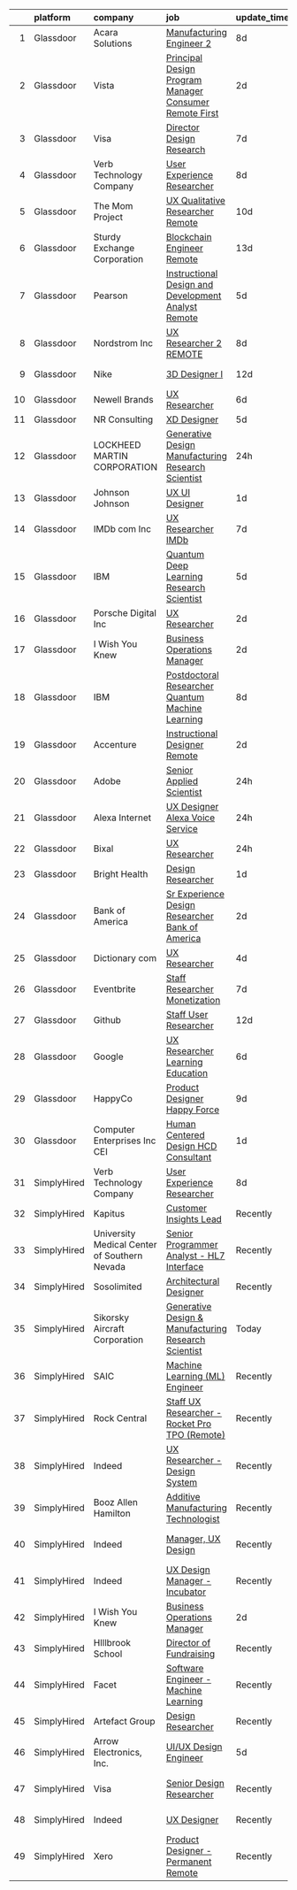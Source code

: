 

|    | platform    | company                                      | job                                                                                                                                                                                                                                                                                                                                                                                                                                                                                                                                                                                                                                                                                                                                                                                                                                                                                                                                                                                                                                                                                 | update_time   | location                  |
|---:|:------------|:---------------------------------------------|:------------------------------------------------------------------------------------------------------------------------------------------------------------------------------------------------------------------------------------------------------------------------------------------------------------------------------------------------------------------------------------------------------------------------------------------------------------------------------------------------------------------------------------------------------------------------------------------------------------------------------------------------------------------------------------------------------------------------------------------------------------------------------------------------------------------------------------------------------------------------------------------------------------------------------------------------------------------------------------------------------------------------------------------------------------------------------------|:--------------|:--------------------------|
|  1 | Glassdoor   | Acara Solutions                              | [Manufacturing Engineer 2](https://www.glassdoor.com/partner/jobListing.htm?pos=103&ao=1110586&s=58&guid=00000181b36972289bd59fee731137a5&src=GD_JOB_AD&t=SR&vt=w&ea=1&cs=1_1d895ddc&cb=1656572441466&jobListingId=1007955465292&cpc=AC285F3A3ECA6BB0&jrtk=3-0-1g6pmisj0jcbt801-1g6pmisjejoqf800-d82b20c6402084ef--6NYlbfkN0BQuJXpfawXtfhwzLerQhC04iCxGrelUvn_xttDeop7CIeEANK_iNQM_eYcp-YJWEg5Sj7oo5vbh2lI7jn0WF1eYk1kXNgQs6fqoQn0pImyKIkB2DFekpoVVLPrB3lwzAt7EcCkpRB4LawAzqLYmhUzNT2ZqRSKaUpjCiGsnvFNSs_DhP5uXpmkck0wk5XeiO4ZapV3rrs2LCCaltE087C3WRd_6q1ao9XteasRlDyQqibpjQc1NkrF57Q5bdeB6dNhOURECiv4s8Elo-dl-8CFzCzqQ2Eiy6yN1xiBotA9NJn8qev2tsHylKe6IQvjaPczXtp8kaqdG-5ORvmI6xzAgTNsSvevG6JnIb4u9ipauP6BNd3BTzPFuPtNPJN0_jiYJNJiLxMFxf-lqtXPAYyvAlg6hv2bE31amlObJScpyCdhUWLaP_knx9rsFs4PyW-vHWD6vjgIJjZI5WCUS2tP69ehu96xrFYSTDrh8ThLG1A3kiU6zpS90-jff5jQQMm0hcmS1NabBVyrfM4q2E3NFl_4M7XyJkm9G9oXoxFABAsyeyaUmskAYe0O4joVbgcgu3NMw4EFpxoajGV_D5v6P8-kAfpKaNNV6HiVdjbaVL_PeRLmFtRxh3Kpf7rxCz6s-NnqK6WKYpUu4vZM9vu-6ijLMLv59Jmgqj8rmbXNMbdXz8flF65oaDyE2c-ZydQieqzuPOaU3VEjak0zZ3br) | 8d            | Painted Post, NY          |
|  2 | Glassdoor   | Vista                                        | [Principal Design Program Manager  Consumer   Remote First](https://www.glassdoor.com/partner/jobListing.htm?pos=107&ao=1136043&s=58&guid=00000181b36972289bd59fee731137a5&src=GD_JOB_AD&t=SR&vt=w&cs=1_06f7ab57&cb=1656572441467&jobListingId=1007967373892&jrtk=3-0-1g6pmisj0jcbt801-1g6pmisjejoqf800-fdbb71f5685efca4-)                                                                                                                                                                                                                                                                                                                                                                                                                                                                                                                                                                                                                                                                                                                                                          | 2d            | Waltham, MA               |
|  3 | Glassdoor   | Visa                                         | [Director Design Research](https://www.glassdoor.com/partner/jobListing.htm?pos=112&ao=1136043&s=58&guid=00000181b36972289bd59fee731137a5&src=GD_JOB_AD&t=SR&vt=w&cs=1_b94e697f&cb=1656572441467&jobListingId=1007958246561&jrtk=3-0-1g6pmisj0jcbt801-1g6pmisjejoqf800-24765438d2870bae-)                                                                                                                                                                                                                                                                                                                                                                                                                                                                                                                                                                                                                                                                                                                                                                                           | 7d            | Bellevue, WA              |
|  4 | Glassdoor   | Verb Technology Company                      | [User Experience Researcher](https://www.glassdoor.com/partner/jobListing.htm?pos=120&ao=1136043&s=58&guid=00000181b36972289bd59fee731137a5&src=GD_JOB_AD&t=SR&vt=w&ea=1&cs=1_b85564f0&cb=1656572441468&jobListingId=1007955064417&jrtk=3-0-1g6pmisj0jcbt801-1g6pmisjejoqf800-4d84f451532df2a7-)                                                                                                                                                                                                                                                                                                                                                                                                                                                                                                                                                                                                                                                                                                                                                                                    | 8d            | Remote                    |
|  5 | Glassdoor   | The Mom Project                              | [UX Qualitative Researcher  Remote ](https://www.glassdoor.com/partner/jobListing.htm?pos=101&ao=1110586&s=58&guid=00000181b36972289bd59fee731137a5&src=GD_JOB_AD&t=SR&vt=w&cs=1_f7eb61d4&cb=1656572441465&jobListingId=1007949242347&cpc=C4A69CCDBB3B9599&jrtk=3-0-1g6pmisj0jcbt801-1g6pmisjejoqf800-146f50241afe81cc--6NYlbfkN0BDp_epf89aHDQhKpPegNJQ_ldQpEFZQsM9OcONMGxWx6pU56EKHF58QjVdAUvn2gWoCpvj5ao-ulclI6u3DXOm4CdsEMzklNS5kcIMZSHTr67hBwA55Bfcyk7fyls0L6DPBZodMDR5IksbLSGUssPBSE_ENYiK8cwS46gC4Ze1l0Yg5kF_AdKJyp7ePnP--xf0oLgRHR0VZJabkuuEn2_7MMYxCmeqrZcYTu0IcwFrbQ2xTVz8_wbw2VxzQtX10FSjPg9u1qgr3HrHzYW4Nc1Zn92TcEoIr6vmvokamxU47yaB8C0VntF324Z3oNDATNFiHMS6cgd3G5rPcu8NRhufV4LIY18162C0NlIy2ZzCbyVxQUb_rpHgVbHm_IaQZSANbfw5g4i4orr2yZRWpIz980dM7GoP7dw-8i_6vv8MWwv7AGAos_puLqk_0gYFKxhaIZJgpN7K7hd1yxciArZhXAaTFJembiWLQHkaWWYGvDvWKNHmYyt4Me2EBowh0jRo_An3il8YiU7H1lX0786AbmUAS45HvA5VzBMIevy5Kmnd2F3SssV3aFU7lbaDETk%3D)                                                                                                                                              | 10d           | Denver, CO                |
|  6 | Glassdoor   | Sturdy Exchange Corporation                  | [Blockchain Engineer  Remote ](https://www.glassdoor.com/partner/jobListing.htm?pos=117&ao=1136043&s=58&guid=00000181b36972289bd59fee731137a5&src=GD_JOB_AD&t=SR&vt=w&ea=1&cs=1_a9a7b48a&cb=1656572441468&jobListingId=1007945004698&jrtk=3-0-1g6pmisj0jcbt801-1g6pmisjejoqf800-cfbd5654e5418373-)                                                                                                                                                                                                                                                                                                                                                                                                                                                                                                                                                                                                                                                                                                                                                                                  | 13d           | Remote                    |
|  7 | Glassdoor   | Pearson                                      | [Instructional Design and Development Analyst  Remote ](https://www.glassdoor.com/partner/jobListing.htm?pos=105&ao=1136043&s=58&guid=00000181b36972289bd59fee731137a5&src=GD_JOB_AD&t=SR&vt=w&cs=1_a2a82180&cb=1656572441466&jobListingId=1007961779978&jrtk=3-0-1g6pmisj0jcbt801-1g6pmisjejoqf800-006a54f66be86eb8-)                                                                                                                                                                                                                                                                                                                                                                                                                                                                                                                                                                                                                                                                                                                                                              | 5d            | Orlando, FL               |
|  8 | Glassdoor   | Nordstrom Inc                                | [UX Researcher 2   REMOTE](https://www.glassdoor.com/partner/jobListing.htm?pos=128&ao=1136043&s=58&guid=00000181b36972289bd59fee731137a5&src=GD_JOB_AD&t=SR&vt=w&cs=1_72f6e16f&cb=1656572441468&jobListingId=1007954513235&jrtk=3-0-1g6pmisj0jcbt801-1g6pmisjejoqf800-207b47fc880934c0-)                                                                                                                                                                                                                                                                                                                                                                                                                                                                                                                                                                                                                                                                                                                                                                                           | 8d            | Atlanta, GA               |
|  9 | Glassdoor   | Nike                                         | [3D Designer I](https://www.glassdoor.com/partner/jobListing.htm?pos=129&ao=1136043&s=58&guid=00000181b36972289bd59fee731137a5&src=GD_JOB_AD&t=SR&vt=w&cs=1_10bab065&cb=1656572441468&jobListingId=1007947826288&jrtk=3-0-1g6pmisj0jcbt801-1g6pmisjejoqf800-612dfb3f0eb8356f-)                                                                                                                                                                                                                                                                                                                                                                                                                                                                                                                                                                                                                                                                                                                                                                                                      | 12d           | Beaverton, OR             |
| 10 | Glassdoor   | Newell Brands                                | [UX Researcher](https://www.glassdoor.com/partner/jobListing.htm?pos=127&ao=1136043&s=58&guid=00000181b36972289bd59fee731137a5&src=GD_JOB_AD&t=SR&vt=w&cs=1_07e6bb12&cb=1656572441468&jobListingId=1007960057998&jrtk=3-0-1g6pmisj0jcbt801-1g6pmisjejoqf800-b4e0afa115a980b1-)                                                                                                                                                                                                                                                                                                                                                                                                                                                                                                                                                                                                                                                                                                                                                                                                      | 6d            | Hoboken, NJ               |
| 11 | Glassdoor   | NR Consulting                                | [XD Designer](https://www.glassdoor.com/partner/jobListing.htm?pos=121&ao=1136043&s=58&guid=00000181b36972289bd59fee731137a5&src=GD_JOB_AD&t=SR&vt=w&ea=1&cs=1_55d84f1a&cb=1656572441468&jobListingId=1007962200876&jrtk=3-0-1g6pmisj0jcbt801-1g6pmisjejoqf800-37fe6b4c132875a9-)                                                                                                                                                                                                                                                                                                                                                                                                                                                                                                                                                                                                                                                                                                                                                                                                   | 5d            | Remote                    |
| 12 | Glassdoor   | LOCKHEED MARTIN CORPORATION                  | [Generative Design   Manufacturing Research Scientist](https://www.glassdoor.com/partner/jobListing.htm?pos=104&ao=1136043&s=58&guid=00000181b36972289bd59fee731137a5&src=GD_JOB_AD&t=SR&vt=w&cs=1_7e1142aa&cb=1656572441466&jobListingId=1007971993276&jrtk=3-0-1g6pmisj0jcbt801-1g6pmisjejoqf800-5830dfb3cb1cb712-)                                                                                                                                                                                                                                                                                                                                                                                                                                                                                                                                                                                                                                                                                                                                                               | 24h           | Billerica, MA             |
| 13 | Glassdoor   | Johnson   Johnson                            | [UX UI Designer](https://www.glassdoor.com/partner/jobListing.htm?pos=111&ao=1136043&s=58&guid=00000181b36972289bd59fee731137a5&src=GD_JOB_AD&t=SR&vt=w&cs=1_9ff45eef&cb=1656572441467&jobListingId=1007969655063&jrtk=3-0-1g6pmisj0jcbt801-1g6pmisjejoqf800-125c94c5b5c58034-)                                                                                                                                                                                                                                                                                                                                                                                                                                                                                                                                                                                                                                                                                                                                                                                                     | 1d            | Cincinnati, OH            |
| 14 | Glassdoor   | IMDb com  Inc                                | [UX Researcher  IMDb](https://www.glassdoor.com/partner/jobListing.htm?pos=119&ao=1136043&s=58&guid=00000181b36972289bd59fee731137a5&src=GD_JOB_AD&t=SR&vt=w&cs=1_5715b2d5&cb=1656572441468&jobListingId=1007957418675&jrtk=3-0-1g6pmisj0jcbt801-1g6pmisjejoqf800-c268364bb23a3570-)                                                                                                                                                                                                                                                                                                                                                                                                                                                                                                                                                                                                                                                                                                                                                                                                | 7d            | Remote                    |
| 15 | Glassdoor   | IBM                                          | [Quantum Deep Learning Research Scientist](https://www.glassdoor.com/partner/jobListing.htm?pos=115&ao=1136043&s=58&guid=00000181b36972289bd59fee731137a5&src=GD_JOB_AD&t=SR&vt=w&cs=1_558c6401&cb=1656572441468&jobListingId=1007962844102&jrtk=3-0-1g6pmisj0jcbt801-1g6pmisjejoqf800-dc919cd91790c932-)                                                                                                                                                                                                                                                                                                                                                                                                                                                                                                                                                                                                                                                                                                                                                                           | 5d            | Yorktown Heights, NY      |
| 16 | Glassdoor   | Porsche Digital Inc                          | [UX Researcher](https://www.glassdoor.com/partner/jobListing.htm?pos=108&ao=1136043&s=58&guid=00000181b36972289bd59fee731137a5&src=GD_JOB_AD&t=SR&vt=w&cs=1_eaa2a590&cb=1656572441467&jobListingId=1007965384726&jrtk=3-0-1g6pmisj0jcbt801-1g6pmisjejoqf800-1bfb70a52c92c339-)                                                                                                                                                                                                                                                                                                                                                                                                                                                                                                                                                                                                                                                                                                                                                                                                      | 2d            | Atlanta, GA               |
| 17 | Glassdoor   | I Wish You Knew                              | [Business Operations Manager](https://www.glassdoor.com/partner/jobListing.htm?pos=130&ao=1136043&s=58&guid=00000181b36972289bd59fee731137a5&src=GD_JOB_AD&t=SR&vt=w&ea=1&cs=1_4267d004&cb=1656572441468&jobListingId=1007967011797&jrtk=3-0-1g6pmisj0jcbt801-1g6pmisjejoqf800-4498ff174f1cba7a-)                                                                                                                                                                                                                                                                                                                                                                                                                                                                                                                                                                                                                                                                                                                                                                                   | 2d            | Remote                    |
| 18 | Glassdoor   | IBM                                          | [Postdoctoral Researcher   Quantum Machine Learning](https://www.glassdoor.com/partner/jobListing.htm?pos=124&ao=1136043&s=58&guid=00000181b36972289bd59fee731137a5&src=GD_JOB_AD&t=SR&vt=w&cs=1_45b57fb3&cb=1656572441468&jobListingId=1007953811524&jrtk=3-0-1g6pmisj0jcbt801-1g6pmisjejoqf800-97fff8ad4dbc6c28-)                                                                                                                                                                                                                                                                                                                                                                                                                                                                                                                                                                                                                                                                                                                                                                 | 8d            | San Jose, CA              |
| 19 | Glassdoor   | Accenture                                    | [Instructional Designer Remote](https://www.glassdoor.com/partner/jobListing.htm?pos=109&ao=1136043&s=58&guid=00000181b36972289bd59fee731137a5&src=GD_JOB_AD&t=SR&vt=w&cs=1_74c9e857&cb=1656572441467&jobListingId=1007967472120&jrtk=3-0-1g6pmisj0jcbt801-1g6pmisjejoqf800-5be2c3ef4de63b52-)                                                                                                                                                                                                                                                                                                                                                                                                                                                                                                                                                                                                                                                                                                                                                                                      | 2d            | Remote                    |
| 20 | Glassdoor   | Adobe                                        | [Senior Applied Scientist](https://www.glassdoor.com/partner/jobListing.htm?pos=116&ao=1136043&s=58&guid=00000181b36972289bd59fee731137a5&src=GD_JOB_AD&t=SR&vt=w&cs=1_9b92325e&cb=1656572441468&jobListingId=1007970888949&jrtk=3-0-1g6pmisj0jcbt801-1g6pmisjejoqf800-618e503be2a85313-)                                                                                                                                                                                                                                                                                                                                                                                                                                                                                                                                                                                                                                                                                                                                                                                           | 24h           | Seattle, WA               |
| 21 | Glassdoor   | Alexa Internet                               | [UX Designer  Alexa Voice Service](https://www.glassdoor.com/partner/jobListing.htm?pos=125&ao=1136043&s=58&guid=00000181b36972289bd59fee731137a5&src=GD_JOB_AD&t=SR&vt=w&cs=1_dd1c7339&cb=1656572441468&jobListingId=1007971271477&jrtk=3-0-1g6pmisj0jcbt801-1g6pmisjejoqf800-d84fdd267fe290b3-)                                                                                                                                                                                                                                                                                                                                                                                                                                                                                                                                                                                                                                                                                                                                                                                   | 24h           | Remote                    |
| 22 | Glassdoor   | Bixal                                        | [UX Researcher](https://www.glassdoor.com/partner/jobListing.htm?pos=118&ao=1136043&s=58&guid=00000181b36972289bd59fee731137a5&src=GD_JOB_AD&t=SR&vt=w&cs=1_1f150f67&cb=1656572441468&jobListingId=1007971191748&jrtk=3-0-1g6pmisj0jcbt801-1g6pmisjejoqf800-ceca15e579803118-)                                                                                                                                                                                                                                                                                                                                                                                                                                                                                                                                                                                                                                                                                                                                                                                                      | 24h           | Remote                    |
| 23 | Glassdoor   | Bright Health                                | [Design Researcher](https://www.glassdoor.com/partner/jobListing.htm?pos=110&ao=1136043&s=58&guid=00000181b36972289bd59fee731137a5&src=GD_JOB_AD&t=SR&vt=w&ea=1&cs=1_cdb41e70&cb=1656572441467&jobListingId=1007968669579&jrtk=3-0-1g6pmisj0jcbt801-1g6pmisjejoqf800-838337c59f408c46-)                                                                                                                                                                                                                                                                                                                                                                                                                                                                                                                                                                                                                                                                                                                                                                                             | 1d            | Austin, TX                |
| 24 | Glassdoor   | Bank of America                              | [Sr  Experience Design Researcher  Bank of America](https://www.glassdoor.com/partner/jobListing.htm?pos=122&ao=1136043&s=58&guid=00000181b36972289bd59fee731137a5&src=GD_JOB_AD&t=SR&vt=w&cs=1_34ba9865&cb=1656572441468&jobListingId=1007966429703&jrtk=3-0-1g6pmisj0jcbt801-1g6pmisjejoqf800-02ddd629686c10de-)                                                                                                                                                                                                                                                                                                                                                                                                                                                                                                                                                                                                                                                                                                                                                                  | 2d            | Charlotte, NC             |
| 25 | Glassdoor   | Dictionary com                               | [UX Researcher](https://www.glassdoor.com/partner/jobListing.htm?pos=106&ao=1136043&s=58&guid=00000181b36972289bd59fee731137a5&src=GD_JOB_AD&t=SR&vt=w&cs=1_0b74945a&cb=1656572441466&jobListingId=1007963055330&jrtk=3-0-1g6pmisj0jcbt801-1g6pmisjejoqf800-debdd3c7eb9efa61-)                                                                                                                                                                                                                                                                                                                                                                                                                                                                                                                                                                                                                                                                                                                                                                                                      | 4d            | Oakland, CA               |
| 26 | Glassdoor   | Eventbrite                                   | [Staff Researcher   Monetization](https://www.glassdoor.com/partner/jobListing.htm?pos=113&ao=1136043&s=58&guid=00000181b36972289bd59fee731137a5&src=GD_JOB_AD&t=SR&vt=w&cs=1_428d1dec&cb=1656572441467&jobListingId=1007957388519&jrtk=3-0-1g6pmisj0jcbt801-1g6pmisjejoqf800-daf8599306dcdc53-)                                                                                                                                                                                                                                                                                                                                                                                                                                                                                                                                                                                                                                                                                                                                                                                    | 7d            | Remote                    |
| 27 | Glassdoor   | Github                                       | [Staff User Researcher](https://www.glassdoor.com/partner/jobListing.htm?pos=123&ao=1136043&s=58&guid=00000181b36972289bd59fee731137a5&src=GD_JOB_AD&t=SR&vt=w&cs=1_ad62d314&cb=1656572441468&jobListingId=1007946628831&jrtk=3-0-1g6pmisj0jcbt801-1g6pmisjejoqf800-24dffac83cec1c6b-)                                                                                                                                                                                                                                                                                                                                                                                                                                                                                                                                                                                                                                                                                                                                                                                              | 12d           | Remote                    |
| 28 | Glassdoor   | Google                                       | [UX Researcher  Learning   Education](https://www.glassdoor.com/partner/jobListing.htm?pos=114&ao=1136043&s=58&guid=00000181b36972289bd59fee731137a5&src=GD_JOB_AD&t=SR&vt=w&cs=1_d3386a1d&cb=1656572441467&jobListingId=1007959780547&jrtk=3-0-1g6pmisj0jcbt801-1g6pmisjejoqf800-df1c80ee7936e630-)                                                                                                                                                                                                                                                                                                                                                                                                                                                                                                                                                                                                                                                                                                                                                                                | 6d            | San Francisco, CA         |
| 29 | Glassdoor   | HappyCo                                      | [Product Designer   Happy Force](https://www.glassdoor.com/partner/jobListing.htm?pos=126&ao=1136043&s=58&guid=00000181b36972289bd59fee731137a5&src=GD_JOB_AD&t=SR&vt=w&cs=1_6c3b821c&cb=1656572441468&jobListingId=1007952708407&jrtk=3-0-1g6pmisj0jcbt801-1g6pmisjejoqf800-1f854b0c6fa65904-)                                                                                                                                                                                                                                                                                                                                                                                                                                                                                                                                                                                                                                                                                                                                                                                     | 9d            | Remote                    |
| 30 | Glassdoor   | Computer Enterprises  Inc   CEI              | [Human Centered Design  HCD  Consultant](https://www.glassdoor.com/partner/jobListing.htm?pos=102&ao=1110586&s=58&guid=00000181b36972289bd59fee731137a5&src=GD_JOB_AD&t=SR&vt=w&ea=1&cs=1_8f5ac2ca&cb=1656572441466&jobListingId=1007968535526&cpc=8795CF9063CD573D&jrtk=3-0-1g6pmisj0jcbt801-1g6pmisjejoqf800-def89c390d6f5422--6NYlbfkN0AVVnl_N3xmP3MApcGA3sr6MLnz8P423WWILI1WvbjE8Ry71v-lom9NKs8rBQiPPSd_lwDojoCgmbORjvElkJw8NX89Sh_BjJah9SKZCsQWS3uI8nih6vwF2eJ5GS_wJfsDO5IUBkFwok2v6x4ocmxI51CY5Rzx3MrVUasKNbGYC2BGIVrZUGNbqgJ8T1py9l3zd2XMw2ZpA3Hd7yet4ECkvnybHZyAcAQRqOF00I1bT7DWHIkWKfNmZ_5x_-3vUYIaFdMGctZzG9X25Cd53x8G2XrJRGWQBOoSrBYvUsafhdH04Njx5wvPFPEep5aaJQPBrRgs5upwwbL4urkIC-pJSC187qL8A3Ca5P00pqLo6qqdS3Ww0UjwSLpa3hN6kb32UUWS6UjkLd_BUPuXggXxZiLX3ffjz2ygetXlQEVqr5P2zluhwaaIdhncm5w7bvmhohaqu7d1K0X_UoNNqaV-8Q71Ih3-3Zatn4CC07uhxjdeGGVedEjtBIXLv41C_WmnDeXk994eEOnnf0-t6-pd)                                                                                                                                                                                   | 1d            | Remote                    |
| 31 | SimplyHired | Verb Technology Company                      | [User Experience Researcher](https://www.simplyhired.com/job/TD7bHcRs-FO0Fa6klOUM-fryrCP-YgdeUIcQCYo9bhSV9BOxL2e83A?q=generative+design)                                                                                                                                                                                                                                                                                                                                                                                                                                                                                                                                                                                                                                                                                                                                                                                                                                                                                                                                            | 8d            | Remote                    |
| 32 | SimplyHired | Kapitus                                      | [Customer Insights Lead](https://www.simplyhired.com/job/bTieZCcw7msHC_A8ttJKWPBlviFTrgfq3XZ_HAuzqAIetM_5TSsIog?q=generative+design)                                                                                                                                                                                                                                                                                                                                                                                                                                                                                                                                                                                                                                                                                                                                                                                                                                                                                                                                                | Recently      | Remote                    |
| 33 | SimplyHired | University Medical Center of Southern Nevada | [Senior Programmer Analyst - HL7 Interface](https://www.simplyhired.com/job/M_ovQGtbV9PrAINJP9DhbCjCIqhBclTiONFFUMpBzc_ek0m7u1saLg?q=generative+design)                                                                                                                                                                                                                                                                                                                                                                                                                                                                                                                                                                                                                                                                                                                                                                                                                                                                                                                             | Recently      | Nashville, TN             |
| 34 | SimplyHired | Sosolimited                                  | [Architectural Designer](https://www.simplyhired.com/job/1wnZZjS_T2B-Khb33FLg8m5W26VpFJO-O7M0joPbDLzOi2-l3WqCTg?q=generative+design)                                                                                                                                                                                                                                                                                                                                                                                                                                                                                                                                                                                                                                                                                                                                                                                                                                                                                                                                                | Recently      | Boston, MA                |
| 35 | SimplyHired | Sikorsky Aircraft Corporation                | [Generative Design & Manufacturing Research Scientist](https://www.simplyhired.com/job/BGY-KgD3YEKx8C-Jom6tPVg0-OtuBeAjUXWCvfoFad7qAdgLbOJw5w?q=generative+design)                                                                                                                                                                                                                                                                                                                                                                                                                                                                                                                                                                                                                                                                                                                                                                                                                                                                                                                  | Today         | United States             |
| 36 | SimplyHired | SAIC                                         | [Machine Learning (ML) Engineer](https://www.simplyhired.com/job/Tub8Xf_WGjA-5QOm12xen5rMMzm82m4WOypaNDAnZTp1Lz0EtRr-6Q?q=generative+design)                                                                                                                                                                                                                                                                                                                                                                                                                                                                                                                                                                                                                                                                                                                                                                                                                                                                                                                                        | Recently      | Chantilly, VA             |
| 37 | SimplyHired | Rock Central                                 | [Staff UX Researcher - Rocket Pro TPO (Remote)](https://www.simplyhired.com/job/nDUtDb29njJ5xh76A8Kw5SratkT7-VTCb7SihdPVm5HTqKstwFOSSA?q=generative+design)                                                                                                                                                                                                                                                                                                                                                                                                                                                                                                                                                                                                                                                                                                                                                                                                                                                                                                                         | Recently      | Detroit, MI               |
| 38 | SimplyHired | Indeed                                       | [UX Researcher - Design System](https://www.simplyhired.com/job/e86TnqnxJQBRcV_2-RzGirxsIIbhg2mnrDU1i4D_XTnutJC9J-I8RQ?q=generative+design)                                                                                                                                                                                                                                                                                                                                                                                                                                                                                                                                                                                                                                                                                                                                                                                                                                                                                                                                         | Recently      | United States             |
| 39 | SimplyHired | Booz Allen Hamilton                          | [Additive Manufacturing Technologist](https://www.simplyhired.com/job/aX1q5uxCrUZ_BFPr36zd81W8FjdVNenl4q6sjx4_a2yxlqpgXLxMWw?q=generative+design)                                                                                                                                                                                                                                                                                                                                                                                                                                                                                                                                                                                                                                                                                                                                                                                                                                                                                                                                   | Recently      | Warren, MI                |
| 40 | SimplyHired | Indeed                                       | [Manager, UX Design](https://www.simplyhired.com/job/to3spEYsdj0YX6-0lvslE3sR84JlByylOIX8nU0h93KyJNxPY22Zag?q=generative+design)                                                                                                                                                                                                                                                                                                                                                                                                                                                                                                                                                                                                                                                                                                                                                                                                                                                                                                                                                    | Recently      | United States +1 location |
| 41 | SimplyHired | Indeed                                       | [UX Design Manager - Incubator](https://www.simplyhired.com/job/AHhJM-aDe-NcmNdwvJhb-gPxcmXcCkVLIE75boud2OpFtQMx5R_rYQ?q=generative+design)                                                                                                                                                                                                                                                                                                                                                                                                                                                                                                                                                                                                                                                                                                                                                                                                                                                                                                                                         | Recently      | United States             |
| 42 | SimplyHired | I Wish You Knew                              | [Business Operations Manager](https://www.simplyhired.com/job/BTK7s6DEugULoOJRcO1L8w1CNV7TyoAK9JgRDEcpvKurb0-JGPAvGg?q=generative+design)                                                                                                                                                                                                                                                                                                                                                                                                                                                                                                                                                                                                                                                                                                                                                                                                                                                                                                                                           | 2d            | Remote                    |
| 43 | SimplyHired | HIllbrook School                             | [Director of Fundraising](https://www.simplyhired.com/job/ENKUisqEPyXa1cUA81a4-YhdtzebfyE0gA8nVSY6VQ4HA2qzcaOKGg?q=generative+design)                                                                                                                                                                                                                                                                                                                                                                                                                                                                                                                                                                                                                                                                                                                                                                                                                                                                                                                                               | Recently      | Los Gatos, CA             |
| 44 | SimplyHired | Facet                                        | [Software Engineer - Machine Learning](https://www.simplyhired.com/job/rRl7LpYqGiIowLAwzbrNzMgXtXTFbKgtp-z9fo66PKEqX4Q6nYlO_w?q=generative+design)                                                                                                                                                                                                                                                                                                                                                                                                                                                                                                                                                                                                                                                                                                                                                                                                                                                                                                                                  | Recently      | San Francisco, CA         |
| 45 | SimplyHired | Artefact Group                               | [Design Researcher](https://www.simplyhired.com/job/-xY603yyVJJ09BLlDCy4MAUaN7ANWZ9M15sUZs8voaftkVFhrZLKNA?q=generative+design)                                                                                                                                                                                                                                                                                                                                                                                                                                                                                                                                                                                                                                                                                                                                                                                                                                                                                                                                                     | Recently      | Seattle, WA               |
| 46 | SimplyHired | Arrow Electronics, Inc.                      | [UI/UX Design Engineer](https://www.simplyhired.com/job/wzlnuv1bof6YSOcALwFsx543f-7VTSsyC7SHQOE_Ne9wwp5I-ticoA?q=generative+design)                                                                                                                                                                                                                                                                                                                                                                                                                                                                                                                                                                                                                                                                                                                                                                                                                                                                                                                                                 | 5d            | Des Moines, IA            |
| 47 | SimplyHired | Visa                                         | [Senior Design Researcher](https://www.simplyhired.com/job/ZxmlTwqL8Nj5UPvEquk3wiObiPZKDT7Gm7hSGooUHPkC6Wu1env0AA?q=generative+design)                                                                                                                                                                                                                                                                                                                                                                                                                                                                                                                                                                                                                                                                                                                                                                                                                                                                                                                                              | Recently      | Bellevue, WA +3 locations |
| 48 | SimplyHired | Indeed                                       | [UX Designer](https://www.simplyhired.com/job/7GiZIE7D3Vdy_WwQaWJKRxT3iPyT6Rqzli4Zo5eTP3IEz4tsOt1bKA?q=generative+design)                                                                                                                                                                                                                                                                                                                                                                                                                                                                                                                                                                                                                                                                                                                                                                                                                                                                                                                                                           | Recently      | United States             |
| 49 | SimplyHired | Xero                                         | [Product Designer - Permanent Remote](https://www.simplyhired.com/job/K1mMEySX_5En41yC8hmkSVPppCHOvbNbjXzAaQ-BtdZcHUJ3z1V--Q?q=generative+design)                                                                                                                                                                                                                                                                                                                                                                                                                                                                                                                                                                                                                                                                                                                                                                                                                                                                                                                                   | Recently      | Remote                    |